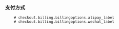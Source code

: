 ### 支付方式

```xpath
    # checkout.billing.billingoptions.alipay_label
    # checkout.billing.billingoptions.wechat_label
```